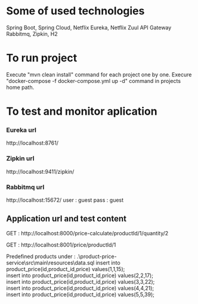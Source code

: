# Some of used technologies

Spring Boot, Spring Cloud, Netflix Eureka, Netflix Zuul API Gateway Rabbitmq, Zipkin, H2

# To run project

Execute "mvn clean install" command for each project one by one.
Execure "docker-compose -f docker-compose.yml up -d" command in projects home path.

# To test and monitor aplication

### Eureka url

http://localhost:8761/

### Zipkin url

http://localhost:9411/zipkin/

### Rabbitmq url

http://localhost:15672/
user : guest
pass : guest

## Application url and test content

GET : http://localhost:8000/price-calculate/productId/1/quantity/2

GET : http://localhost:8001/price/productId/1

Predefined products under :  .\product-price-service\src\main\resources\data.sql
    insert into product_price(id,product_id,price) values(1,1,15);<br>
    insert into product_price(id,product_id,price) values(2,2,17);<br>
    insert into product_price(id,product_id,price) values(3,3,22);<br>
    insert into product_price(id,product_id,price) values(4,4,21);<br>
    insert into product_price(id,product_id,price) values(5,5,39);<br>
